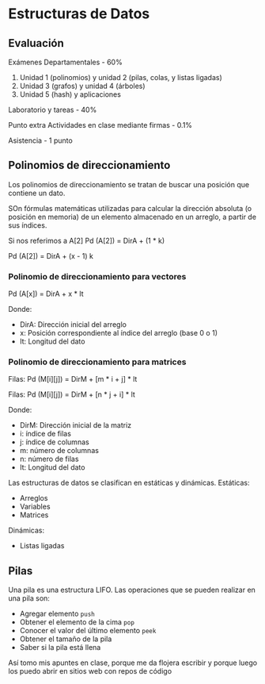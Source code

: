 # Estructuras de Datos

## Evaluación
Exámenes Departamentales	- 60%

1. Unidad 1 (polinomios) y unidad 2 (pilas, colas, y listas ligadas)
2. Unidad 3 (grafos) y unidad 4 (árboles)
3. Unidad 5 (hash) y aplicaciones

Laboratorio y tareas		- 40%

Punto extra
Actividades en clase
mediante firmas			- 0.1%

Asistencia			- 1 punto


## Polinomios de direccionamiento
Los polinomios de direccionamiento se tratan de buscar una posición que contiene un dato.

SOn fórmulas matemáticas utilizadas para calcular la dirección absoluta (o posición en memoria) de un elemento almacenado en un arreglo, a partir de sus índices.

Si nos referimos a A[2]
Pd (A[2]) = DirA + (1 * k)

Pd (A[2]) = DirA + (x - 1) k

### Polinomio de direccionamiento para vectores

Pd (A[x]) = DirA + x * lt

Donde:
- DirA: Dirección inicial del arreglo
- x: Posición correspondiente al índice del arreglo (base 0 o 1)
- lt: Longitud del dato



### Polinomio de direccionamiento para matrices

Filas:
Pd (M[i][j]) = DirM + [m * i + j] * lt

Filas:
Pd (M[i][j]) = DirM + [n * j + i] * lt


Donde:
- DirM: Dirección inicial de la matriz
- i: índice de filas
- j: índice de columnas
- m: número de columnas
- n: número de filas
- lt: Longitud del dato


Las estructuras de datos se clasifican en estáticas y dinámicas.
Estáticas:
- Arreglos
- Variables
- Matrices

Dinámicas:
- Listas ligadas

## Pilas
Una pila es una estructura LIFO.
Las operaciones que se pueden realizar en una pila son:
- Agregar elemento ```push```
- Obtener el elemento de la cima ```pop```
- Conocer el valor del último elemento ```peek```
- Obtener el tamaño de la pila
- Saber si la pila está llena

Así tomo mis apuntes en clase, porque me da flojera escribir y porque luego los puedo abrir en sitios web con repos de código

